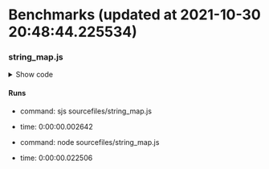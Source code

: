 # Benchmarks (updated at 2021-10-30 20:48:44.225534)




    
### string_map.js
<details>
<summary>Show code</summary>


``` javascript
const name = "here is a string with some words";

const namearr = Array.from(name);
const mapped = namearr.map((g) => 1);
console.log(mapped);

```


</details>


#### Runs

* command: sjs sourcefiles/string_map.js
* time: 0:00:00.002642

* command: node sourcefiles/string_map.js
* time: 0:00:00.022506


